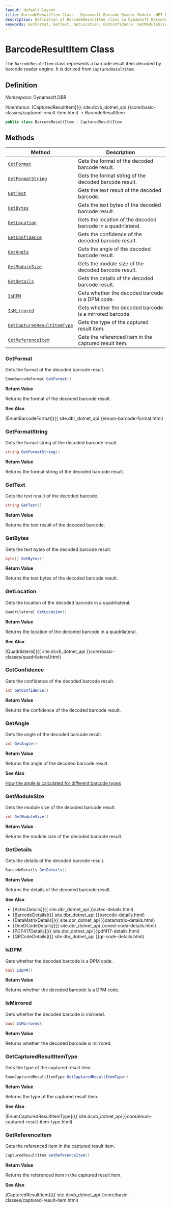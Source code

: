 ```yaml
---
layout: default-layout
title: BarcodeResultItem Class - Dynamsoft Barcode Reader Module .NET Edition API Reference
description: Definition of BarcodeResultItem class in Dynamsoft Barcode Reader Module .NET Edition.
keywords: GetFormat, GetText, GetLocation, GetConfidence, GetModuleSize, BarcodeResultItem, api reference
---
```


# BarcodeResultItem Class

The `BarcodeResultItem` class represents a barcode result item decoded by barcode reader engine. It is derived from `CapturedResultItem`.

## Definition

*Namespace:* Dynamsoft.DBR


*Inheritance:* [CapturedResultItem]({{ site.dcvb_dotnet_api }}core/basic-classes/captured-result-item.html) -> BarcodeResultItem

```csharp
public class BarcodeResultItem : CapturedResultItem
```

## Methods

| Method               | Description |
|----------------------|-------------|
| [`GetFormat`](#getformat) | Gets the format of the decoded barcode result. |
| [`GetFormatString`](#getformatstring) | Gets the format string of the decoded barcode result. |
| [`GetText`](#gettext) | Gets the text result of the decoded barcode. |
| [`GetBytes`](#getbytes) | Gets the text bytes of the decoded barcode result. |
| [`GetLocation`](#getlocation) | Gets the location of the decoded barcode in a quadrilateral. |
| [`GetConfidence`](#getconfidence) | Gets the confidence of the decoded barcode result. |
| [`GetAngle`](#getangle) | Gets the angle of the decoded barcode result. |
| [`GetModuleSize`](#getmodulesize) | Gets the module size of the decoded barcode result. |
| [`GetDetails`](#getdetails) | Gets the details of the decoded barcode result. |
| [`IsDPM`](#isdpm) | Gets whether the decoded barcode is a DPM code. |
| [`IsMirrored`](#ismirrored) | Gets whether the decoded barcode is a mirrored barcode. |
| [`GetCapturedResultItemType`](#getcapturedresultitemtype) | Gets the type of the captured result item. |
| [`GetReferenceItem`](#getreferenceitem) | Gets the referenced item in the captured result item. |

### GetFormat

Gets the format of the decoded barcode result.

```csharp
EnumBarcodeFormat GetFormat()
```

**Return Value**

Returns the format of the decoded barcode result.

**See Also**

[EnumBarcodeFormat]({{ site.dbr_dotnet_api }}enum-barcode-format.html)

### GetFormatString

Gets the format string of the decoded barcode result.

```csharp
string GetFormatString()
```

**Return Value**

Returns the format string of the decoded barcode result.

### GetText

Gets the text result of the decoded barcode.

```csharp
string GetText()
```

**Return Value**

Returns the text result of the decoded barcode.

### GetBytes

Gets the text bytes of the decoded barcode result.

```csharp
byte[] GetBytes()
```

**Return Value**

Returns the text bytes of the decoded barcode result.

### GetLocation

Gets the location of the decoded barcode in a quadrilateral.

```csharp
Quadrilateral GetLocation()
```

**Return Value**

Returns the location of the decoded barcode in a quadrilateral.

**See Also**

[Quadrilateral]({{ site.dcvb_dotnet_api }}core/basic-classes/quadrilateral.html)

### GetConfidence

Gets the confidence of the decoded barcode result.

```csharp
int GetConfidence()
```

**Return Value**

Returns the confidence of the decoded barcode result.

### GetAngle

Gets the angle of the decoded barcode result.

```csharp
int GetAngle()
```

**Return Value**

Returns the angle of the decoded barcode result.

**See Also**

[How the angle is calculated for different barcode types]({{site.features}}get-confidence-rotation.html?lang=csharp#barcode-rotation-angle)

### GetModuleSize

Gets the module size of the decoded barcode result.

```csharp
int GetModuleSize()
```

**Return Value**

Returns the module size of the decoded barcode result.

### GetDetails

Gets the details of the decoded barcode result.

```csharp
BarcodeDetails GetDetails()
```

**Return Value**

Returns the details of the decoded barcode result.

**See Also**

- [AztecDetails]({{ site.dbr_dotnet_api }}aztec-details.html)
- [BarcodeDetails]({{ site.dbr_dotnet_api }}barcode-details.html)
- [DataMatrixDetails]({{ site.dbr_dotnet_api }}datamatrix-details.html)
- [OneDCodeDetails]({{ site.dbr_dotnet_api }}oned-code-details.html)
- [PDF417Details]({{ site.dbr_dotnet_api }}pdf417-details.html)
- [QRCodeDetails]({{ site.dbr_dotnet_api }}qr-code-details.html)

### IsDPM

Gets whether the decoded barcode is a DPM code.

```csharp
bool IsDPM()
```

**Return Value**

Returns whether the decoded barcode is a DPM code.

### IsMirrored

Gets whether the decoded barcode is mirrored.

```csharp
bool IsMirrored()
```

**Return Value**

Returns whether the decoded barcode is mirrored.

### GetCapturedResultItemType

Gets the type of the captured result item.

```csharp
EnumCapturedResultItemType GetCapturedResultItemType()
```

**Return Value**

Returns the type of the captured result item.

**See Also**

[EnumCapturedResultItemType]({{ site.dcvb_dotnet_api }}core/enum-captured-result-item-type.html)

### GetReferenceItem

Gets the referenced item in the captured result item.

```csharp
CapturedResultItem GetReferenceItem()
```

**Return Value**

Returns the referenced item in the captured result item.

**See Also**

[CapturedResultItem]({{ site.dcvb_dotnet_api }}core/basic-classes/captured-result-item.html)
